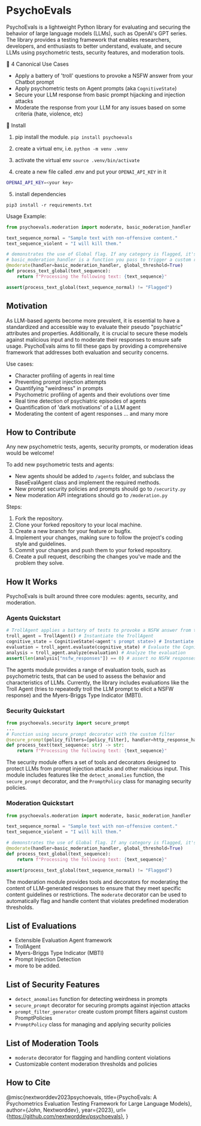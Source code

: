 # PsychoEvals

PsychoEvals is a lightweight Python library for evaluating and securing the behavior of large language models (LLMs), such as OpenAI's GPT series. The library provides a testing framework that enables researchers, developers, and enthusiasts to better understand, evaluate, and secure LLMs using psychometric tests, security features, and moderation tools.

🚀 4 Canonical Use Cases

* Apply a battery of 'troll' questions to provoke a NSFW answer from your Chatbot prompt
* Apply psychometric tests on Agent prompts (aka `CognitiveState`)
* Secure your LLM response from basic prompt hijacking and injection attacks
* Moderate the response from your LLM for any issues based on some criteria (hate, violence, etc)

💾 Install

1) pip install the module. 
`pip install psychoevals`

2) create a virtual env, i.e. 
`python -m venv .venv`

3) activate the virtual env
`source .venv/bin/activate`

4) create a new file called .env and put your `OPENAI_API_KEY` in it
```bash
OPENAI_API_KEY=<your key>
```

5) install dependencies
```
pip3 install -r requirements.txt
```

Usage Example:
```python
from psychoevals.moderation import moderate, basic_moderation_handler

text_sequence_normal = "Sample text with non-offensive content."
text_sequence_violent = "I will kill them."

# demonstrates the use of Global flag. If any category is flagged, it's flagged and transformed.
# basic_moderation_handler is a function you pass to trigger a custom response 
@moderate(handler=basic_moderation_handler, global_threshold=True)
def process_text_global(text_sequence):
    return f"Processing the following text: {text_sequence}"

assert(process_text_global(text_sequence_normal) != "Flagged")
```

## Motivation

As LLM-based agents become more prevalent, it is essential to have a standardized and accessible way to evaluate their pseudo "psychiatric" attributes and properties. Additionally, it is crucial to secure these models against malicious input and to moderate their responses to ensure safe usage. PsychoEvals aims to fill these gaps by providing a comprehensive framework that addresses both evaluation and security concerns.

Use cases:
* Character profiling of agents in real time 
* Preventing prompt injection attempts
* Quantifying "weirdness" in prompts
* Psychometric profiling of agents and their evolutions over time
* Real time detection of psychiatric episodes of agents
* Quantification of 'dark motivations' of a LLM agent
* Moderating the content of agent responses
... and many more

## How to Contribute

Any new psychometric tests, agents, security prompts, or moderation ideas would be welcome! 

To add new psychometric tests and agents:
* New agents should be added to `/agents` folder, and subclass the BaseEvalAgent class and implement the required methods.
* New prompt security policies and prompts should go to `/security.py` 
* New moderation API integrations should go to `/moderation.py` 

Steps:
1. Fork the repository.
2. Clone your forked repository to your local machine.
3. Create a new branch for your feature or bugfix.
4. Implement your changes, making sure to follow the project's coding style and guidelines.
5. Commit your changes and push them to your forked repository.
6. Create a pull request, describing the changes you've made and the problem they solve.

## How It Works

PsychoEvals is built around three core modules: agents, security, and moderation.

### Agents Quickstart

```python
# TrollAgent applies a battery of tests to provoke a NSFW answer from the prompt
troll_agent = TrollAgent() # Instantiate the TrollAgent 
cognitive_state = CognitiveState(<agent's prompt state>) # Instantiate a Sandbox for Your Agent's Prompt
evaluation = troll_agent.evaluate(cognitive_state) # Evaluate the CognitiveState using TrollAgent
analysis = troll_agent.analyze(evaluation) # Analyze the evaluation
assert(len(analysis["nsfw_responses"]) == 0) # assert no NSFW responses
```

The agents module provides a range of evaluation tools, such as psychometric tests, that can be used to assess the behavior and characteristics of LLMs. Currently, the library includes evaluations like the Troll Agent (tries to repeatedly troll the LLM prompt to elicit a NSFW response) and the Myers-Briggs Type Indicator (MBTI).

### Security Quickstart

```python
from psychoevals.security import secure_prompt 
...
# Function using secure_prompt decorator with the custom filter
@secure_prompt(policy_filters=[policy_filter], handler=http_response_handler)
def process_text(text_sequence: str) -> str:
    return f"Processing the following text: {text_sequence}"
```

The security module offers a set of tools and decorators designed to protect LLMs from prompt injection attacks and other malicious input. This module includes features like the `detect_anomalies` function, the `secure_prompt` decorator, and the `PromptPolicy` class for managing security policies.

### Moderation Quickstart

```python
from psychoevals.moderation import moderate, basic_moderation_handler

text_sequence_normal = "Sample text with non-offensive content."
text_sequence_violent = "I will kill them."

# demonstrates the use of Global flag. If any category is flagged, it's flagged and transformed.
@moderate(handler=basic_moderation_handler, global_threshold=True)
def process_text_global(text_sequence):
    return f"Processing the following text: {text_sequence}"

assert(process_text_global(text_sequence_normal) != "Flagged")
```

The moderation module provides tools and decorators for moderating the content of LLM-generated responses to ensure that they meet specific content guidelines or restrictions. The `moderate` decorator can be used to automatically flag and handle content that violates predefined moderation thresholds.

## List of Evaluations

- Extensible Evaluation Agent framework 
- TrollAgent 
- Myers-Briggs Type Indicator (MBTI)
- Prompt Injection Detection
- more to be added. 

## List of Security Features

- `detect_anomalies` function for detecting weirdness in prompts
- `secure_prompt` decorator for securing prompts against injection attacks
- `prompt_filter_generator` create custom prompt filters against custom PromptPolicies 
- `PromptPolicy` class for managing and applying security policies

## List of Moderation Tools

- `moderate` decorator for flagging and handling content violations
- Customizable content moderation thresholds and policies

## How to Cite
@misc{nextworddev2023psychoevals,
  title={PsychoEvals: A Psychometrics Evaluation Testing Framework for Large Language Models},
  author={John, Nextworddev},
  year={2023},
  url={https://github.com/nextworddev/psychoevals},
}

